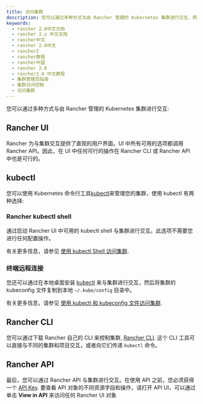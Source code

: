 ```yaml
---
title: 访问集群
description: 您可以通过多种方式与由 Rancher 管理的 Kubernetes 集群进行交互，例如，Rancher UI、kubectl、Rancher kubectl shell、终端远程连接、Rancher CLI、Rancher API等。
keywords:
  - rancher 2.0中文文档
  - rancher 2.x 中文文档
  - rancher中文
  - rancher 2.0中文
  - rancher2
  - rancher教程
  - rancher中国
  - rancher 2.0
  - rancher2.0 中文教程
  - 集群管理员指南
  - 集群访问控制
  - 访问集群
---
```


您可以通过多种方式与由 Rancher 管理的 Kubernetes 集群进行交互:

## Rancher UI

Rancher 为与集群交互提供了直观的用户界面。UI 中所有可用的选项都调用 Rancher API。因此，在 UI 中任何可行的操作在 Rancher CLI 或 Rancher API 中也是可行的。

## kubectl

您可以使用 Kubernetes 命令行工具[kubectl](https://kubernetes.io/docs/reference/kubectl/overview/)来管理您的集群，使用 kubectl 有两种选择:

### Rancher kubectl shell

通过启动 Rancher UI 中可用的 kubectl shell 与集群进行交互。此选项不需要您进行任何配置操作。

有关更多信息，请参见 [使用 kubectl Shell 访问集群](/docs/cluster-admin/cluster-access/kubectl/_index).

### 终端远程连接

您还可以通过在本地桌面安装 [kubectl](https://kubernetes.io/docs/tasks/tools/install-kubectl/) 来与集群进行交互，然后将集群的 kubeconfig 文件复制到本地 `~/.kube/config` 目录中。

有关更多信息，请参见 [使用 kubectl 和 kubeconfig 文件访问集群](/docs/cluster-admin/cluster-access/kubectl/_index).

## Rancher CLI

您可以通过下载 Rancher 自己的 CLI 来控制集群, [Rancher CLI](/docs/cli/_index). 这个 CLI 工具可以直接与不同的集群和项目交互，或者向它们传递 `kubectl` 命令。

## Rancher API

最后，您可以通过 Rancher API 与集群进行交互。在使用 API 之前，您必须获得一个 [API Key](/docs/user-settings/api-keys/_index). 要查看 API 对象的不同资源字段和操作，请打开 API UI，可以通过单击 **View in API** 来访问任何 Rancher UI 对象
